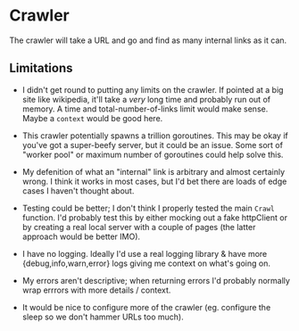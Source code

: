 # Crawler

The crawler will take a URL and go and find as many internal links as it can.

## Limitations

- I didn't get round to putting any limits on the crawler. If pointed at a big site like wikipedia, it'll take a *very* long time and probably run out of memory. A time and total-number-of-links limit would make sense. Maybe a `context` would be good here.

- This crawler potentially spawns a trillion goroutines. This may be okay if you've got a super-beefy server, but it could be an issue. Some sort of "worker pool" or maximum number of goroutines could help solve this. 

- My defenition of what an "internal" link is arbitrary and almost certainly wrong. I think it works in most cases, but I'd bet there are loads of edge cases I haven't thought about.

- Testing could be better; I don't think I properly tested the main `Crawl` function. I'd probably test this by either mocking out a fake httpClient or by creating a real local server with a couple of pages (the latter approach would be better IMO).

- I have no logging. Ideally I'd use a real logging library & have more {debug,info,warn,error} logs giving me context on what's going on.

- My errors aren't descriptive; when returning errors I'd probably normally wrap errrors with more details / context.

- It would be nice to configure more of the crawler (eg. configure the sleep so we don't hammer URLs too much).
